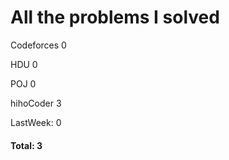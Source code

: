 # All the problems I solved
Codeforces                    0                   

HDU                           0                   

POJ                           0                   

hihoCoder                     3                   



LastWeek: 0

#### Total: 3
